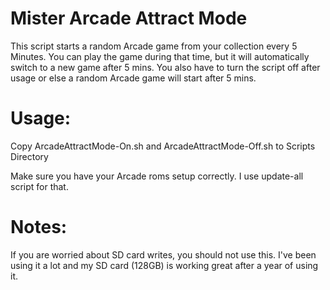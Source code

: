 # Mister Arcade Attract Mode
This script starts a random Arcade game from your collection every 5 Minutes. You can play the game during that time, but it will automatically switch to a new game after 5 mins. You also have to turn the script off after usage or else a random Arcade game will start after 5 mins.

# Usage:

Copy ArcadeAttractMode-On.sh and ArcadeAttractMode-Off.sh to Scripts Directory

Make sure you have your Arcade roms setup correctly. I use update-all script for that.

# Notes:

If you are worried about SD card writes, you should not use this. I've been using it a lot and my SD card (128GB) is working great after a year of using it.
